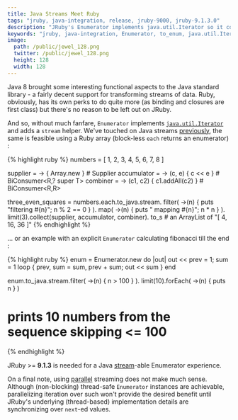 ```yaml
---
title: Java Streams Meet Ruby
tags: "jruby, java-integration, release, jruby-9000, jruby-9.1.3.0"
description: "JRuby's Enumerator implements java.util.Iterator so it could be turned into a Java stream."
keywords: "jruby, java-integration, Enumerator, to_enum, java.util.Iterator, spliterator, java.util.stream, stream"
image:
  path: /public/jewel_128.png
  twitter: /public/jewel_128.png
  height: 128
  width: 128
---
```


Java 8 brought some interesting functional aspects to the Java standard library -
a fairly decent support for transforming streams of data. Ruby, obviously, has its
own perks to do quite more (as binding and closures are first class) but there's
no reason to be left out on JRuby.

And so, without much fanfare, `Enumerator` implements [`java.util.Iterator`][1] and
adds a `stream` helper. We've touched on Java streams [previously][2], the same is
feasible using a Ruby array (block-less `each` returns an enumerator) :

{% highlight ruby %}
numbers = [ 1, 2, 3, 4, 5, 6, 7, 8 ]

supplier = -> { Array.new } # Supplier<R>
accumulator = -> (c, e) { c << e } # BiConsumer<R,? super T>
combiner = -> (c1, c2) { c1.addAll(c2) } # BiConsumer<R,R>

three_even_squares = numbers.each.to_java.stream.
  filter( ->(n) { puts "filtering #{n}"; n % 2 == 0 } ).
  map( ->(n) { puts "  mapping #{n}"; n * n } ).
  limit(3).collect(supplier, accumulator, combiner).
  to_s # an ArrayList of "[ 4, 16, 36 ]"
{% endhighlight %}

... or an example with an explicit `Enumerator` calculating fibonacci till the end :

{% highlight ruby %}
enum = Enumerator.new do |out|
  out << prev = 1; sum = 1
  loop { prev, sum = sum, prev + sum; out << sum }
end

enum.to_java.stream.filter( ->(n) { n > 100 } ).
     limit(10).forEach( ->(n) { puts n } )

# prints 10 numbers from the sequence skipping <= 100
{% endhighlight %}

<!--
{% highlight ruby %}
# calculate something expensive `n!`
def calculate(n); (1..n).inject(1) { |i, p| p * i } || 1 end

# a thread-safe loop Enumerator starting at 1
def safe_loop
  i = java.util.concurrent.atomic.AtomicInteger.new
  Enumerator.new { |out| loop { out << i.increment_and_get } }
end

t = Time.now

collector = java.util.stream.Collectors.toCollection do
  java.util.concurrent.ConcurrentLinkedQueue.new
end
result = safe_loop.to_java.stream(true).
  map( ->(n) { calculate(n) } ).
  limit(3000).collect(collector)

puts "loop took: #{Time.now - t} elements: #{result.size}"
{% endhighlight %} -->

<div class="message">
  JRuby >= <b>9.1.3</b> is needed for a Java
  <a href="http://www.tutorialspoint.com/java8/java8_streams.htm" target="_blank">stream</a>-able
  Enumerator experience.
</div>

On a final note, using [parallel][3] streaming does not make much sense.
Although (non-blocking) thread-safe `Enumerator` instances are achievable, parallelizing
iteration over such won't provide the desired benefit until JRuby's underlying
(thread-based) implementation details are synchronizing over `next`-ed values.

[0]: http://kares.org/jruby-ji-doc/_index.html
[1]: https://docs.oracle.com/javase/8/docs/api/java/util/Iterator.html
[2]: /better-closures-for-functional-java#stream-example
[3]: http://docs.oracle.com/javase/8/docs/api/java/util/stream/StreamSupport.html#stream-java.util.Spliterator-boolean-
